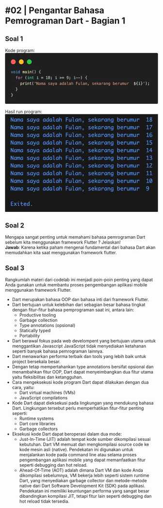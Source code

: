 # #02 | Pengantar Bahasa Pemrograman Dart - Bagian 1

## Soal 1
Kode program:
![Kode program Soal 1](/screenshoot/image_soal1.png)

Hasil run program:
![Hasil run kode program Soal 1](/screenshoot/image_run_soal1.png)

## Soal 2
Mengapa sangat penting untuk memahami bahasa pemrograman Dart sebelum kita menggunakan framework Flutter ? Jelaskan!\
**Jawab**: Karena ketika paham mengenai fundamental dari bahasa Dart akan memudahkan kita saat menggunakan framework flutter.

## Soal 3
Rangkumlah materi dari codelab ini menjadi poin-poin penting yang dapat Anda gunakan untuk membantu proses pengembangan aplikasi mobile menggunakan framework Flutter.

- Dart merupakan bahasa OOP dan bahasa inti dari framework Flutter.
- Dart bertujuan untuk kelebihan dari sebagian besar bahasa tingkat dengan fitur-fitur bahasa pemprograman saat ini, antara lain:
    - Productive tooling
    - Garbage collection
    - Type annotations (opsional)
    - Statically typed
    - Portability
- Dart berawal fokus pada web develompent yang bertujuan utama untuk menggantikan Javascript JavaScript tidak menyediakan ketahanan seperti banyak bahasa pemrograman lainnya.
- Dart menawarkan performa terbaik dan tools yang lebih baik untuk project bersekala besar.
- Dengan tetap mempertahankan type annotations bersifat opsional dan menambahkan fitur OOP, Dart dapat menyeimbangkan dua fitur utama yaitu fleksibilitas dan ketangguhan.
- Cara mengeksekusi kode program Dart dapat dilakukan dengan dua cara, yaitu:
    - Dart virtual machines (VMs)
    - JavaScript compilations
- Kode Dart dapat dieksekusi pada lingkungan yang mendukung bahasa Dart. Lingkungan tersebut perlu memperhatikan fitur-fitur penting seperti:
    - Runtime systems
    - Dart core libraries
    - Garbage collectors
- Eksekusi kode Dart dapat beroperasi dalam dua mode:
    - Just-In-Time (JIT) adalah tempat kode sumber dikompilasi sesuai kebutuhan. Dart VM memuat dan mengkompilasi source code ke kode mesin asli (native). Pendekatan ini digunakan untuk menjalankan kode pada command line atau selama proses pengembangan aplikasi mobile yang dapat memanfaatkan fitur seperti debugging dan hot reload.
    - Ahead-Of-Time (AOT) adalah dimana Dart VM dan kode Anda dikompilasi sebelumnya, VM bekerja lebih seperti sistem runtime Dart, yang menyediakan garbage collector dan metode-metode native dari Dart Software Development Kit (SDK) pada aplikasi. Pendekatan ini memiliki keuntungan performa yang sangat besar dibandingkan kompilasi JIT, tetapi fitur lain seperti debugging dan hot reload tidak tersedia.
